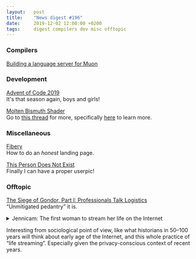 ```yaml
---
layout:   post
title:    "News digest #196"
date:     2019-12-02 12:00:00 +0200
tags:     digest compilers dev misc offtopic
---
```


### Compilers

[Building a language server for Muon](https://nickmqb.github.io/2019/11/24/building-a-language-server-for-muon.html)

### Development

[Advent of Code 2019](https://adventofcode.com/)<br/>
It's that season again, boys and girls!

[Molten Bismuth Shader](https://www.shadertoy.com/view/WdVXWy)<br/>
Go to [this thread](https://news.ycombinator.com/item?id=21658301) for more, specifically [here](https://news.ycombinator.com/item?id=21660023) to learn more.

### Miscellaneous

[Fibery](https://fibery.io/anxiety)<br/>
How to do an _honest_ landing page.

[This Person Does Not Exist](https://thispersondoesnotexist.com/)<br/>
Finally I can have a proper userpic!

### Offtopic

[The Siege of Gondor, Part I: Professionals Talk Logistics](https://acoup.blog/2019/05/10/collections-the-siege-of-gondor/)<br/>
“Unmitigated pedantry” it is.

<details>
  <summary>Jennicam: The first woman to stream her life on the Internet</summary>
  <a href="https://www.bbc.com/news/magazine-37681006">BBC story</a> from 2016 that started this binge.<br/>
  <a href="https://en.wikipedia.org/wiki/Jennifer_Ringley">Wikipedia article</a>.

  Some coverage at the time:
  <ul>
    <li><a href="https://www.latimes.com/archives/la-xpm-1997-oct-01-ls-37894-story.html">Jenni, Jenni, Jenni: A Life Laid Bare on the Computer Screen</a> (1997)</li>
    <li><a href="https://www.washingtoncitypaper.com/news/article/13013765/voyeur-eyes-only">Voyeur Eyes Only: Jennifer Ringley's real-time web of life</a> (1997)</li>
    <li><a href="http://edition.cnn.com/SHOWBIZ/Movies/9903/26/jennicam/">'Ed' of the Internet: JenniCAM going strong after three years</a> (1999)</li>
  </ul>

  Also, <a href="https://www.imdb.com/title/tt0498329/">this movie</a> and <a href="https://www.utopiatv.nl/live">this TV program</a>.</br>
  Now, a punchline: Jennifer did this <em>24 year ago</em>.
</details>

Interesting from sociological point of view, like what historians in 50–100 years will think about early age of the Internet, and this whole practice of “life streaming”. Especially given the privacy-conscious context of recent years.
